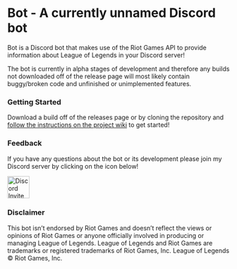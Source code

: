 # Bot - A **currently** unnamed Discord bot

Bot is a Discord bot that makes use of the Riot Games API to provide information about League of Legends in your Discord server!

The bot is currently in alpha stages of development and therefore any builds not downloaded off of the release page will most likely contain buggy/broken code and unfinished or unimplemented features.

### Getting Started

Download a build off of the releases page or by cloning the repository and [follow the instructions on the project wiki](https://github.com/ElijahKSmith/Bot/wiki/Getting-Started) to get started!

### Feedback

If you have any questions about the bot or its development please join my Discord server by clicking on the icon below!

<a href="https://discord.gg/g6nr4yu" target="_blank"><img src="https://vignette.wikia.nocookie.net/siivagunner/images/9/9f/Discord_icon.svg" alt="Discord Invite" height="50"/></a>

### Disclaimer

This bot isn’t endorsed by Riot Games and doesn’t reflect the views or opinions of Riot Games or anyone officially involved in producing or managing League of Legends. League of Legends and Riot Games are trademarks or registered trademarks of Riot Games, Inc. League of Legends © Riot Games, Inc.
